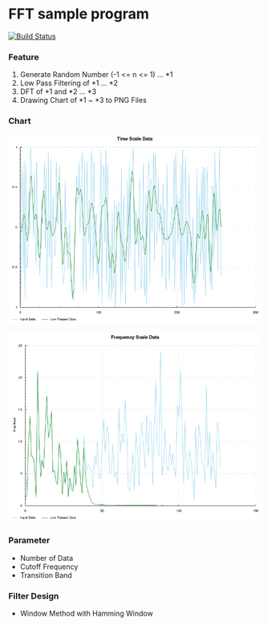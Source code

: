 # FFT sample program

[![Build Status](https://travis-ci.org/IMOKURI/fast-fourier-transform-example.svg?branch=master)](https://travis-ci.org/IMOKURI/fast-fourier-transform-example)

### Feature

1. Generate Random Number (-1 <= n <= 1) ... *1
1. Low Pass Filtering of *1 ... *2
1. DFT of *1 and *2 ... *3
1. Drawing Chart of *1 ~ *3 to PNG Files

### Chart

![Time Scale Chart](01_time_scale.png)

![Frequency Scale Chart](02_frequency_scale.png)

### Parameter

* Number of Data
* Cutoff Frequency
* Transition Band

### Filter Design

* Window Method with Hamming Window

